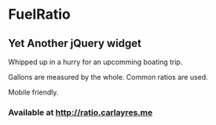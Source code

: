 # FuelRatio
## Yet Another jQuery widget

Whipped up in a hurry for an upcomming boating trip.

Gallons are measured by the whole. Common ratios are used.

Mobile friendly.

### Available at http://ratio.carlayres.me
